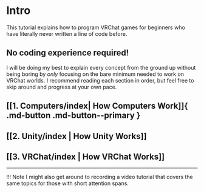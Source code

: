 # Intro

This tutorial explains how to program VRChat games for beginners who have literally never written a line of code before.

## No coding experience required!

I will be doing my best to explain every concept from the ground up without being boring by *only* focusing on the bare minimum needed to work on VRChat worlds.
I recommend reading each section in order, but feel free to skip around and progress at your own pace.

## [[1. Computers/index| How Computers Work]]{ .md-button .md-button--primary }

## [[2. Unity/index | How Unity Works]]

## [[3. VRChat/index | How VRChat Works]]

---
!!! Note
    I might also get around to recording a video tutorial that covers the same topics for those with short attention spans.
